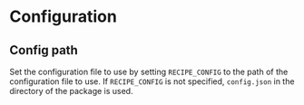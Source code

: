 # Configuration

## Config path
Set the configuration file to use by setting `RECIPE_CONFIG` to the path of the configuration file to use. If `RECIPE_CONFIG` is not specified, `config.json` in the directory of the package is used.
